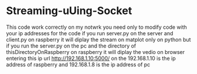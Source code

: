 # Streaming-uUing-Socket
This code work correctly on my notwrk you need only to modify code with your ip addresses 
for the code if you run server.py on the server and client.py on raspberry it will diplay the stream on matplot only on python 
but if you run the server.py on the pc and the directory of thisDirectoryOnRaspberry on raspberry it will diplay the vedio on browser entering 
this ip url http://192.168.1.10:5000/
on the 192.168.1.10 is the ip address of raspberry and 192.168.1.8 is the ip address of pc 
